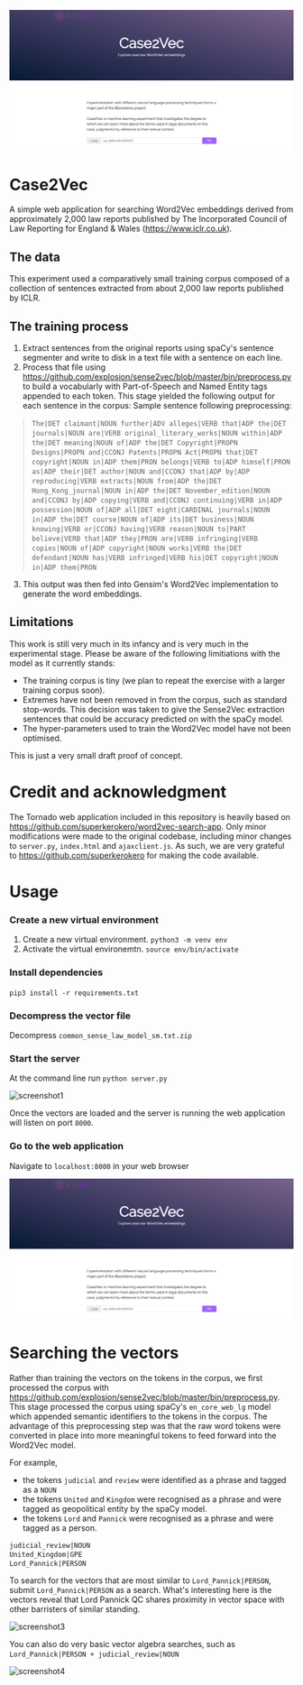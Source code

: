 ![screenshot2](img/screenshot2.png)

# Case2Vec

A simple web application for searching Word2Vec embeddings derived from approximately 2,000 law reports published by The Incorporated Council of Law Reporting for England & Wales (https://www.iclr.co.uk).

## The data

This experiment used a comparatively small training corpus composed of a collection of sentences extracted from about 2,000 law reports published by ICLR. 

## The training process

1. Extract sentences from the original reports using spaCy's sentence segmenter and write to disk in a text file with a sentence on each line.
2. Process that file using https://github.com/explosion/sense2vec/blob/master/bin/preprocess.py to build a vocabularly with Part-of-Speech and Named Entity tags appended to each token. This stage yielded the following output for each sentence in the corpus:
Sample sentence following preprocessing:

> ```The|DET claimant|NOUN further|ADV alleges|VERB that|ADP the|DET journals|NOUN are|VERB original_literary_works|NOUN within|ADP the|DET meaning|NOUN of|ADP the|DET Copyright|PROPN Designs|PROPN and|CCONJ Patents|PROPN Act|PROPN that|DET copyright|NOUN in|ADP them|PRON belongs|VERB to|ADP himself|PRON as|ADP their|DET author|NOUN and|CCONJ that|ADP by|ADP reproducing|VERB extracts|NOUN from|ADP the|DET Hong_Kong_journal|NOUN in|ADP the|DET November_edition|NOUN and|CCONJ by|ADP copying|VERB and|CCONJ continuing|VERB in|ADP possession|NOUN of|ADP all|DET eight|CARDINAL journals|NOUN in|ADP the|DET course|NOUN of|ADP its|DET business|NOUN knowing|VERB or|CCONJ having|VERB reason|NOUN to|PART believe|VERB that|ADP they|PRON are|VERB infringing|VERB copies|NOUN of|ADP copyright|NOUN works|VERB the|DET defendant|NOUN has|VERB infringed|VERB his|DET copyright|NOUN in|ADP them|PRON```

3. This output was then fed into Gensim's Word2Vec implementation to generate the word embeddings.

## Limitations

This work is still very much in its infancy and is very much in the experimental stage. Please be aware of the following limitiations with the model as it currently stands:

* The training corpus is tiny (we plan to repeat the exercise with a larger training corpus soon). 
* Extremes have not been removed in from the corpus, such as standard stop-words. This decision was taken to give the Sense2Vec extraction sentences that could be accuracy predicted on with the spaCy model. 
* The hyper-parameters used to train the Word2Vec model have not been optimised. 

This is just a very small draft proof of concept.

# Credit and acknowledgment

The Tornado web application included in this repository is heavily based on https://github.com/superkerokero/word2vec-search-app. Only minor modifications were made to the original codebase, including minor changes to `server.py`, `index.html` and `ajaxclient.js`. As such, we are very grateful to https://github.com/superkerokero for making the code available. 

# Usage
### Create a new virtual environment
1. Create a new virtual environment.
```python3 -m venv env```
2. Activate the virtual environemtn.
```source env/bin/activate```
### Install dependencies
```pip3 install -r requirements.txt```
### Decompress the vector file
Decompress `common_sense_law_model_sm.txt.zip`
### Start the server
At the command line run `python server.py`

![screenshot1](img/screenshot1.png)

Once the vectors are loaded and the server is running the web application will listen on port `8000`.
### Go to the web application
Navigate to `localhost:8000` in your web browser

![screenshot2](img/screenshot2.png)

# Searching the vectors
Rather than training the vectors on the tokens in the corpus, we first processed the corpus with
https://github.com/explosion/sense2vec/blob/master/bin/preprocess.py. This stage processed the corpus using spaCy's `en_core_web_lg` model which appended semantic identifiers to the tokens in the corpus. The advantage of this preprocessing step was that the raw word tokens were converted in place into more meaningful tokens to feed forward into the Word2Vec model.

For example,
* the tokens `judicial` and `review` were identified as a phrase and tagged as a `NOUN`
* the tokens `United` and `Kingdom` were recognised as a phrase and were tagged as geopolitical entity by the spaCy model.
* the tokens `Lord` and `Pannick` were recognised as a phrase and were tagged as a person.
```
judicial_review|NOUN
United_Kingdom|GPE
Lord_Pannick|PERSON
```

To search for the vectors that are most similar to `Lord_Pannick|PERSON`, submit `Lord_Pannick|PERSON` as a search. What's interesting here is the vectors reveal that Lord Pannick QC shares proximity in vector space with other barristers of similar standing.

![screenshot3](img/screenshot3.png) 

You can also do very basic vector algebra searches, such as `Lord_Pannick|PERSON + judicial_review|NOUN`

![screenshot4](img/screenshot4.png)



